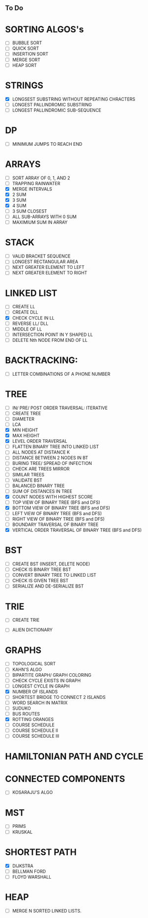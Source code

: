 ## To Do
# SORTING ALGOS's
- [ ] BUBBLE SORT
- [ ] QUICK SORT
- [ ] INSERTION SORT
- [ ] MERGE SORT
- [ ] HEAP SORT

# STRINGS
- [x] LONGSEST SUBSTRING WITHOUT REPEATING CHRACTERS
- [ ] LONGEST PALLINDROMIC SUBSTRING
- [ ] LONGEST PALLINDROMIC SUB-SEQUENCE

# DP
- [ ] MINIMUM JUMPS TO REACH END

# ARRAYS
- [ ] SORT ARRAY OF 0, 1, AND 2
- [ ] TRAPPING RAINWATER
- [x] MERGE INTERVALS
- [x] 2 SUM
- [x] 3 SUM
- [x] 4 SUM
- [ ] 3 SUM CLOSEST
- [ ] ALL SUB-ARRAYS WITH 0 SUM
- [ ] MAXIMIUM SUM IN ARRAY

# STACK
- [ ] VALID BRACKET SEQUENCE
- [ ] LONGEST RECTANGULAR AREA
- [ ] NEXT GREATER ELEMENT TO LEFT
- [ ] NEXT GREATER ELEMENT TO RIGHT

# LINKED LIST
- [ ] CREATE LL
- [ ] CREATE DLL
- [x] CHECK CYCLE IN LL
- [ ] REVERSE LL/ DLL
- [ ] MIDDLE OF LL
- [ ] INTERSECTION POINT IN Y SHAPED LL
- [ ] DELETE Nth NODE FROM END OF LL

# BACKTRACKING:
- [ ] LETTER COMBINATIONS OF A PHONE NUMBER

# TREE
- [ ] IN/ PRE/ POST ORDER TRAVERSAL: ITERATIVE
- [ ] CREATE TREE
- [ ] DIAMETER
- [ ] LCA
- [X] MIN HEIGHT
- [X] MAX HEIGHT
- [X] LEVEL ORDER TRAVERSAL
- [ ] FLATTEN BINARY TREE INTO LINKED LIST
- [ ] ALL NODES AT DISTANCE K
- [ ] DISTANCE BETWEEN 2 NODES IN BT
- [ ] BURING TREE/ SPREAD OF INFECTION
- [ ] CHECK ARE TREES MIRROR
- [ ] SIMILAR TREES
- [ ] VALIDATE BST
- [ ] BALANCED BINARY TREE
- [ ] SUM OF DISTANCES IN TREE
- [x] COUNT NODES WITH HIGHEST SCORE
- [ ] TOP VIEW OF BINARY TREE (BFS and DFS)
- [X] BOTTOM VIEW OF BINARY TREE (BFS and DFS)
- [ ] LEFT VIEW OF BINARY TREE (BFS and DFS)
- [ ] RIGHT VIEW OF BINARY TREE (BFS and DFS)
- [ ] BOUNDARY TRAVERSAL OF BINARY TREE
- [X] VERTICAL ORDER TRAVERSAL OF BINARY TREE (BFS and DFS)

# BST
- [ ] CREATE BST (INSERT, DELETE NODE)
- [ ] CHECK IS BINARY TREE BST
- [ ] CONVERT BINARY TREE TO LINKED LIST
- [ ] CHECK IS GIVEN TREE BST
- [ ] SERIALIZE AND DE-SERIALIZE BST

# TRIE
- [ ] CREATE TRIE
- [ ] ALIEN DICTIONARY


# GRAPHS
- [ ] TOPOLOGICAL SORT
- [ ] KAHN'S ALGO
- [ ] BIPARTITE GRAPH/ GRAPH COLORING
- [ ] CHECK CYCLE EXISTS IN GRAPH
- [ ] LONGEST CYCLE IN GRAPH
- [x] NUMBER OF ISLANDS
- [ ] SHORTEST BRIDGE TO CONNECT 2 ISLANDS
- [ ] WORD SEARCH IN MATRIX
- [ ] SUDUKO
- [ ] BUS ROUTES
- [x] ROTTING ORANGES
- [ ] COURSE SCHEDULE
- [ ] COURSE SCHEDULE II
- [ ] COURSE SCHEDULE III
# HAMILTONIAN PATH AND CYCLE
# CONNECTED COMPONENTS
- [ ] KOSARAJU'S ALGO
# MST
- [ ] PRIMS
- [ ] KRUSKAL
# SHORTEST PATH
- [x] DIJKSTRA
- [ ] BELLMAN FORD
- [ ] FLOYD WARSHALL
# HEAP
- [ ] MERGE N SORTED LINKED LISTS.
